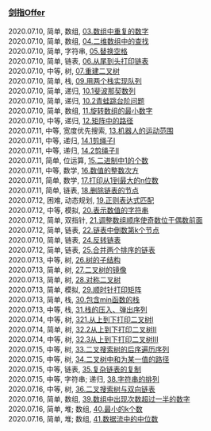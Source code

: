 ### [剑指Offer](https://leetcode-cn.com/problemset/lcof/)

2020.07.10, 简单, 数组, [03.数组中重复的数字](https://leetcode-cn.com/problems/shu-zu-zhong-zhong-fu-de-shu-zi-lcof/)  
2020.07.10, 简单, 数组, [04.二维数组中的查找](https://leetcode-cn.com/problems/er-wei-shu-zu-zhong-de-cha-zhao-lcof/)  
2020.07.10, 简单, 字符串, [05.替换空格](https://leetcode-cn.com/problems/ti-huan-kong-ge-lcof/)  
2020.07.10, 简单, 链表, [06.从尾到头打印链表](https://leetcode-cn.com/problems/cong-wei-dao-tou-da-yin-lian-biao-lcof/)  
2020.07.10, 中等, 树, [07.重建二叉树](https://leetcode-cn.com/problems/zhong-jian-er-cha-shu-lcof/)  
2020.07.10, 简单, 栈, [09.用两个栈实现队列](https://leetcode-cn.com/problems/yong-liang-ge-zhan-shi-xian-dui-lie-lcof/)  
2020.07.10, 简单, 递归, [10.1斐波那契数列](https://leetcode-cn.com/problems/fei-bo-na-qi-shu-lie-lcof/)  
2020.07.10, 简单, 递归, [10.2青蛙跳台阶问题](https://leetcode-cn.com/problems/qing-wa-tiao-tai-jie-wen-ti-lcof/)  
2020.07.10, 简单, 数组, [11.旋转数组的最小数字](https://leetcode-cn.com/problems/xuan-zhuan-shu-zu-de-zui-xiao-shu-zi-lcof/)  
2020.07.10, 中等, 递归, [12.矩阵中的路径](https://leetcode-cn.com/problems/ju-zhen-zhong-de-lu-jing-lcof/)  
2020.07.11, 中等, 宽度优先搜索, [13.机器人的运动范围](https://leetcode-cn.com/problems/ji-qi-ren-de-yun-dong-fan-wei-lcof/)  
2020.07.11, 中等, 递归, [14.1剪绳子I](https://leetcode-cn.com/problems/jian-sheng-zi-lcof/)  
2020.07.11, 中等, 递归, [14.2剪绳子II](https://leetcode-cn.com/problems/jian-sheng-zi-ii-lcof/)  
2020.07.11, 简单, 位运算, [15.二进制中1的个数](https://leetcode-cn.com/problems/er-jin-zhi-zhong-1de-ge-shu-lcof/)  
2020.07.11, 中等, 数学, [16.数值的整数次方](https://leetcode-cn.com/problems/shu-zhi-de-zheng-shu-ci-fang-lcof/)  
2020.07.11, 简单, 数学, [17.打印从1到最大的n位数](https://leetcode-cn.com/problems/da-yin-cong-1dao-zui-da-de-nwei-shu-lcof/)  
2020.07.11, 简单, 链表, [18.删除链表的节点](https://leetcode-cn.com/problems/shan-chu-lian-biao-de-jie-dian-lcof/)  
2020.07.12, 困难, 动态规划, [19.正则表达式匹配](https://leetcode-cn.com/problems/zheng-ze-biao-da-shi-pi-pei-lcof/)  
2020.07.12, 中等, 模拟, [20.表示数值的字符串](https://leetcode-cn.com/problems/biao-shi-shu-zhi-de-zi-fu-chuan-lcof/)  
2020.07.12, 简单, 双指针, [21.调整数组顺序使奇数位于偶数前面](https://leetcode-cn.com/problems/diao-zheng-shu-zu-shun-xu-shi-qi-shu-wei-yu-ou-shu-qian-mian-lcof/)  
2020.07.12, 简单, 链表, [22.链表中倒数第k个节点](https://leetcode-cn.com/problems/lian-biao-zhong-dao-shu-di-kge-jie-dian-lcof/)  
2020.07.10, 简单, 链表, [24.反转链表](https://leetcode-cn.com/problems/fan-zhuan-lian-biao-lcof/)  
2020.07.12, 简单, 链表, [25.合并两个排序的链表](https://leetcode-cn.com/problems/he-bing-liang-ge-pai-xu-de-lian-biao-lcof/)  
2020.07.13, 中等, 树, [26.树的子结构](https://leetcode-cn.com/problems/shu-de-zi-jie-gou-lcof/)  
2020.07.13, 简单, 树, [27.二叉树的镜像](https://leetcode-cn.com/problems/er-cha-shu-de-jing-xiang-lcof/)  
2020.07.13, 简单, 树, [28.对称二叉树](https://leetcode-cn.com/problems/dui-cheng-de-er-cha-shu-lcof/)  
2020.07.13, 简单, 模拟, [29.顺时针打印矩阵](https://leetcode-cn.com/problems/shun-shi-zhen-da-yin-ju-zhen-lcof/)  
2020.07.13, 简单, 栈, [30.包含min函数的栈](https://leetcode-cn.com/problems/bao-han-minhan-shu-de-zhan-lcof/)  
2020.07.13, 中等, 栈, [31.栈的压入、弹出序列](https://leetcode-cn.com/problems/zhan-de-ya-ru-dan-chu-xu-lie-lcof/)  
2020.07.14, 中等, 树, [321.从上到下打印二叉树I](https://leetcode-cn.com/problems/cong-shang-dao-xia-da-yin-er-cha-shu-lcof/)  
2020.07.14, 简单, 树, [32.2从上到下打印二叉树II](https://leetcode-cn.com/problems/cong-shang-dao-xia-da-yin-er-cha-shu-ii-lcof/)  
2020.07.14, 中等, 树, [32.3从上到下打印二叉树III](https://leetcode-cn.com/problems/cong-shang-dao-xia-da-yin-er-cha-shu-iii-lcof/)  
2020.07.15, 中等, 树, [33.二叉搜索树的后序遍历序列](https://leetcode-cn.com/problems/er-cha-sou-suo-shu-de-hou-xu-bian-li-xu-lie-lcof/)  
2020.07.15, 中等, 树, [34.二叉树中和为某一值的路径](https://leetcode-cn.com/problems/er-cha-shu-zhong-he-wei-mou-yi-zhi-de-lu-jing-lcof/)  
2020.07.15, 中等, 链表, [35.复杂链表的复制](https://leetcode-cn.com/problems/fu-za-lian-biao-de-fu-zhi-lcof/)  
2020.07.15, 中等, 字符串; 递归, [38.字符串的排列](https://leetcode-cn.com/problems/zi-fu-chuan-de-pai-lie-lcof/)  
2020.07.16, 中等, 树, [36.二叉搜索树与双向链表](https://leetcode-cn.com/problems/er-cha-sou-suo-shu-yu-shuang-xiang-lian-biao-lcof/)  
2020.07.16, 简单, 数组, [39.数组中出现次数超过一半的数字](https://leetcode-cn.com/problems/shu-zu-zhong-chu-xian-ci-shu-chao-guo-yi-ban-de-shu-zi-lcof/)  
2020.07.16, 简单, 堆; 数组, [40.最小的k个数](https://leetcode-cn.com/problems/zui-xiao-de-kge-shu-lcof/)  
2020.07.16, 简单, 堆; 数组, [41.数据流中的中位数](https://leetcode-cn.com/problems/shu-ju-liu-zhong-de-zhong-wei-shu-lcof/)  


